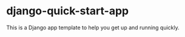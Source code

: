 django-quick-start-app
======================

This is a Django app template to help you get up and running quickly.
